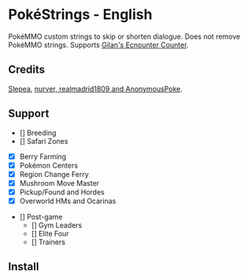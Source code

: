 # PokéStrings - English

PokéMMO custom strings to skip or shorten dialogue. Does not remove PokéMMO strings. Supports [Gilan's Ecnounter Counter](https://forums.pokemmo.com/index.php?/topic/137452-tool-gilans-encounter-counter-beta-available-v103-update/).

## Credits

[Slepea](https://github.com/LostPast/Pokemmo_strings_en_slepea), [nurver, realmadrid1809 and AnonymousPoke](https://forums.pokemmo.com/index.php?/topic/150771-docs-localization-files-understanding-syntax-and-load-order/).

## Support

- [] Breeding
- [] Safari Zones
- [x] Berry Farming
- [x] Pokémon Centers
- [x] Region Change Ferry
- [x] Mushroom Move Master
- [x] Pickup/Found and Hordes
- [x] Overworld HMs and Ocarinas
- [] Post-game
	- [] Gym Leaders
	- [] Elite Four
	- [] Trainers

## Install
